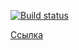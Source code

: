 [![Build status](https://ci.appveyor.com/api/projects/status/hb15lbgoaaq5435i?svg=true)](https://ci.appveyor.com/project/Vasya24/salary-calculator)

[Ссылка](http://vasya24.github.io/salary_calculator)